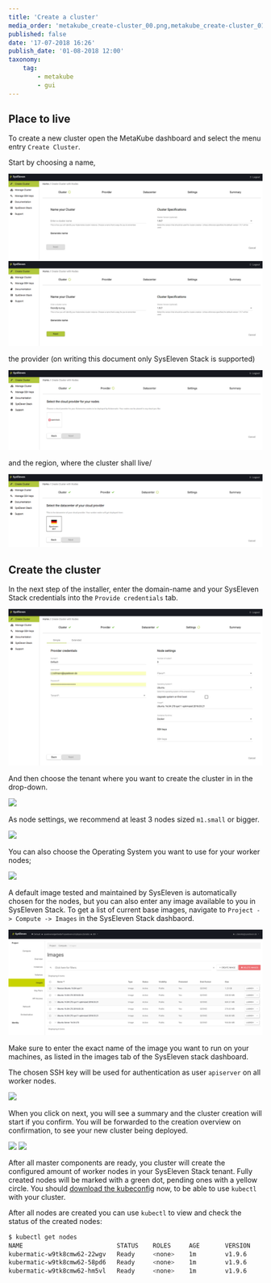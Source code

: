 ```yaml
---
title: 'Create a cluster'
media_order: 'metakube_create-cluster_00.png,metakube_create-cluster_01.png,metakube_create-cluster_02.png,metakube_create-cluster_03.png,metakube_create-cluster_06.png,metakube_create-cluster_08.png,metakube_create-cluster_09.png,metakube_create-cluster_10.png,metakube_create-cluster_07.png,metakube_create-cluster_05.png,metakube_create-cluster_06.png,metakube_create-cluster_11.png,metakube_create-cluster_12.png'
published: false
date: '17-07-2018 16:26'
publish_date: '01-08-2018 12:00'
taxonomy:
    tag:
        - metakube
        - gui
---
```


## Place to live

To create a new cluster open the MetaKube dashboard and select the menu entry `Create Cluster`.

Start by choosing a name,

![](metakube_create-cluster_00.png)
![](metakube_create-cluster_01.png)

the provider \(on writing this document only SysEleven Stack is supported\)

![](metakube_create-cluster_02.png)

and the region, where the cluster shall live/

![](metakube_create-cluster_03.png)

## Create the cluster

In the next step of the installer, enter the domain-name and your SysEleven Stack credentials into the `Provide credentials` tab.

![](metakube_create-cluster_06.png)

And then choose the tenant where you want to create the cluster in in the drop-down.

![](metakube_create-cluster_07.png)

As node settings, we recommend at least 3 nodes sized `m1.small` or bigger.

![](metakube_create-cluster_08.png)

You can also choose the Operating System you want to use for your worker nodes;

![](metakube_create-cluster_09.png)

A default image tested and maintained by SysEleven is automatically chosen for the nodes, but you can also enter any image available
to you in SysEleven Stack. To get a list of current base images, navigate to `Project -> Compute -> Images` in the SysEleven Stack dashbaord.

![](metakube_create-cluster_05.png)

Make sure to enter the exact name of the image you want to run on your machines,
as listed in the images tab of the SysEleven stack dashboard.
  
The chosen SSH key will be used for authentication as user `apiserver` on all worker nodes.

![](metakube_create-cluster_10.png)

When you click on next, you will see a summary and the cluster creation will start if you confirm. You will be forwarded to the creation overview on confirmation, to see your new cluster being deployed.

![](metakube_create-cluster_11.png)
![](metakube_create-cluster_12.png)

After all master components are ready, you cluster will create the configured amount of worker nodes in your SysEleven Stack tenant.
Fully created nodes will be marked with a green dot, pending ones with a yellow circle. You should [download the kubeconfig](/tutorials/download-the-kubeconfig) now,
to be able to use `kubectl` with your cluster.

After all nodes are created you can use `kubectl` to view and check the status of the created nodes:

```bash
$ kubectl get nodes
NAME                          STATUS    ROLES     AGE       VERSION
kubermatic-w9tk8cmw62-22wgv   Ready     <none>    1m        v1.9.6
kubermatic-w9tk8cmw62-58pd6   Ready     <none>    1m        v1.9.6
kubermatic-w9tk8cmw62-hm5vl   Ready     <none>    1m        v1.9.6
```